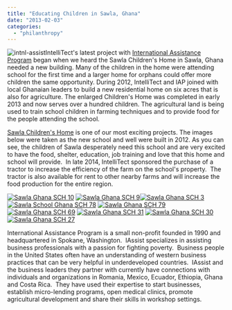```yaml
---
title: "Educating Children in Sawla, Ghana"
date: "2013-02-03"
categories: 
  - "philanthropy"
---
```


![intnl-assist](/wp-content/uploads/2013/02/intnl-assist.jpg)IntelliTect's latest project with [International Assistance Program](https://iassist.org/ "International Assistance Program") began when we heard the Sawla Children's Home in Sawla, Ghana needed a new building. Many of the children in the home were attending school for the first time and a larger home for orphans could offer more children the same opportunity. During 2012, IntelliTect and IAP joined with local Ghanaian leaders to build a new residential home on six acres that is also for agriculture. The enlarged Children's Home was completed in early 2013 and now serves over a hundred children. The agricultural land is being used to train school children in farming techniques and to provide food for the people attending the school.

[Sawla Children's Home](https://iassist.org/projects/sawla-childrens-home "IAssist Sawla, Ghana Children's Home") is one of our most exciting projects. The images below were taken as the new school and well were built in 2012. As you can see, the children of Sawla desperately need this school and are very excited to have the food, shelter, education, job training and love that this home and school will provide.  In late 2014, IntelliTect sponsored the purchase of a tractor to increase the efficiency of the farm on the school's property.  The tractor is also available for rent to other nearby farms and will increase the food production for the entire region.

[![Sawla Ghana SCH 10](/wp-content/uploads/2013/02/Sawla-Ghana-SCH-10.jpg)](/iassist/sawla-ghana-sch-10/) [![Sawla Ghana SCH 9](/wp-content/uploads/2013/02/Sawla-Ghana-SCH-9.jpg)](/iassist/sawla-ghana-sch-9/)[![Sawla Ghana SCH 3](/wp-content/uploads/2013/02/Sawla-Ghana-SCH-3.jpg)](/iassist/sawla-ghana-sch-3/)  [![Sawla School Ghana SCH 78](/wp-content/uploads/2013/02/Sawla-School-Ghana-SCH-78.jpg)](/iassist/sawla-school-ghana-sch-78/) [![Sawla Ghana SCH 79](/wp-content/uploads/2013/02/Sawla-Ghana-SCH-79.jpg)](/iassist/sawla-ghana-sch-79/) [![Sawla Ghana SCH 69](/wp-content/uploads/2013/02/Sawla-Ghana-SCH-69.jpg)](/iassist/sawla-ghana-sch-69/) [![Sawla Ghana SCH 31](/wp-content/uploads/2013/02/Sawla-Ghana-SCH-31.jpg)](/iassist/sawla-ghana-sch-31/) [![Sawla Ghana SCH 30](/wp-content/uploads/2013/02/Sawla-Ghana-SCH-30.jpg)](/iassist/sawla-ghana-sch-30/) [![Sawla Ghana SCH 27](/wp-content/uploads/2013/02/Sawla-Ghana-SCH-27.jpg)](/iassist/sawla-ghana-sch-27/)

International Assistance Program is a small non-profit founded in 1990 and headquartered in Spokane, Washington.  IAssist specializes in assisting business professionals with a passion for fighting poverty.  Business people in the United States often have an understanding of western business practices that can be very helpful in underdeveloped countries.  IAssist and the business leaders they partner with currently have connections with individuals and organizations in Romania, Mexico, Ecuador, Ethiopia, Ghana and Costa Rica.  They have used their expertise to start businesses, establish micro-lending programs, open medical clinics, promote agricultural development and share their skills in workshop settings.
